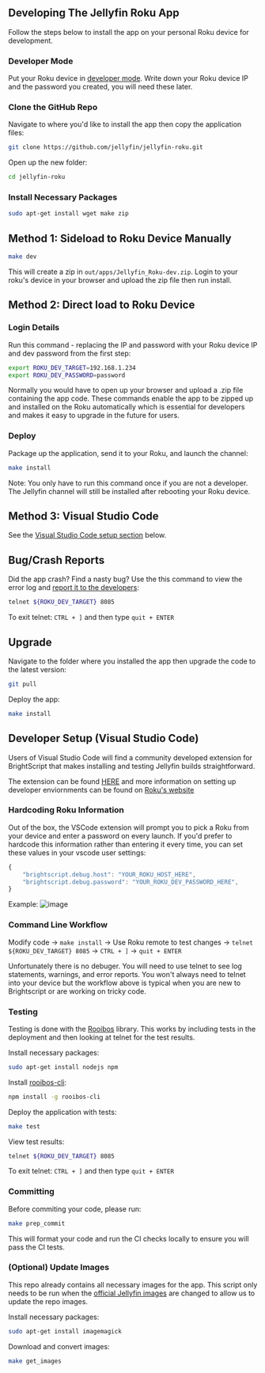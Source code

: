 ## Developing The Jellyfin Roku App
Follow the steps below to install the app on your personal Roku device for development.

### Developer Mode

Put your Roku device in [developer mode](https://blog.roku.com/developer/2016/02/04/developer-setup-guide). Write down your Roku device IP and the password you created, you will need these later.

### Clone the GitHub Repo

Navigate to where you'd like to install the app then copy the application files:

```bash
git clone https://github.com/jellyfin/jellyfin-roku.git
```

Open up the new folder:

```bash
cd jellyfin-roku
```

### Install Necessary Packages

```bash
sudo apt-get install wget make zip
```

## Method 1: Sideload to Roku Device Manually

```bash
make dev
```

This will create a zip in `out/apps/Jellyfin_Roku-dev.zip`. Login to your roku's device in your browser and upload the zip file then run install.

## Method 2: Direct load to Roku Device

### Login Details

Run this command - replacing the IP and password with your Roku device IP and dev password from the first step:

```bash
export ROKU_DEV_TARGET=192.168.1.234
export ROKU_DEV_PASSWORD=password
```

Normally you would have to open up your browser and upload a .zip file containing the app code. These commands enable the app to be zipped up and installed on the Roku automatically which is essential for developers and makes it easy to upgrade in the future for users.

### Deploy

Package up the application, send it to your Roku, and launch the channel:

```bash
make install
```

Note: You only have to run this command once if you are not a developer. The Jellyfin channel will still be installed after rebooting your Roku device.

## Method 3: Visual Studio Code

See the [Visual Studio Code setup section](#developer-setup-visual-studio-code) below.
## Bug/Crash Reports

Did the app crash? Find a nasty bug? Use the this command to view the error log and [report it to the developers](https://github.com/jellyfin/jellyfin-roku/issues):

```bash
telnet ${ROKU_DEV_TARGET} 8085
```

To exit telnet: `CTRL + ]` and then type `quit + ENTER`

## Upgrade

Navigate to the folder where you installed the app then upgrade the code to the latest version:

```bash
git pull
```

Deploy the app:

```bash
make install
```

## Developer Setup (Visual Studio Code)

Users of Visual Studio Code will find a community developed extension for BrightScript that makes installing and testing Jellyfin builds straightforward.

The extension can be found [HERE](https://marketplace.visualstudio.com/items?itemName=RokuCommunity.brightscript) and more information on
setting up developer enviornments can be found on [Roku's website](https://developer.roku.com/docs/developer-program/getting-started/developer-setup.md)


### Hardcoding Roku Information
Out of the box, the VSCode extension will prompt you to pick a Roku from your device and enter a password on every launch. If you'd prefer to hardcode this information rather than entering it every time, you can set these values in your vscode user settings:

```js
{
    "brightscript.debug.host": "YOUR_ROKU_HOST_HERE",
    "brightscript.debug.password": "YOUR_ROKU_DEV_PASSWORD_HERE",
}
```

Example:
![image](https://user-images.githubusercontent.com/2544493/170485209-0dbe6787-8026-47e7-9095-1df96cda8a0a.png)

### Command Line Workflow

Modify code -> `make install` -> Use Roku remote to test changes -> `telnet ${ROKU_DEV_TARGET} 8085` -> `CTRL + ]` -> `quit + ENTER`

Unfortunately there is no debuger. You will need to use telnet to see log statements, warnings, and error reports. You won't always need to telnet into your device but the workflow above is typical when you are new to Brightscript or are working on tricky code.

### Testing

Testing is done with the [Rooibos](https://github.com/georgejecook/rooibos/) library. This works by including tests in the deployment and then looking at telnet
for the test results.

Install necessary packages:

```bash
sudo apt-get install nodejs npm
```

Install [rooibos-cli](https://github.com/georgejecook/rooibos-cli):

```bash
npm install -g rooibos-cli
```

Deploy the application with tests:

```bash
make test
```

View test results:

```bash
telnet ${ROKU_DEV_TARGET} 8085
```

To exit telnet: `CTRL + ]` and then type `quit + ENTER`

### Committing

Before commiting your code, please run:

```bash
make prep_commit
```

This will format your code and run the CI checks locally to ensure you will pass the CI tests.

### (Optional) Update Images

This repo already contains all necessary images for the app. This script only needs to be run when the [official Jellyfin images](https://github.com/jellyfin/jellyfin-ux) are changed to allow us to update the repo images.

Install necessary packages:

```bash
sudo apt-get install imagemagick
```

Download and convert images:

```bash
make get_images
```
